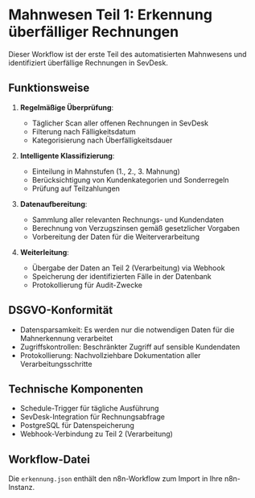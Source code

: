 # Mahnwesen Teil 1: Erkennung überfälliger Rechnungen

Dieser Workflow ist der erste Teil des automatisierten Mahnwesens und identifiziert überfällige Rechnungen in SevDesk.

## Funktionsweise

1. **Regelmäßige Überprüfung**:
   - Täglicher Scan aller offenen Rechnungen in SevDesk
   - Filterung nach Fälligkeitsdatum
   - Kategorisierung nach Überfälligkeitsdauer

2. **Intelligente Klassifizierung**:
   - Einteilung in Mahnstufen (1., 2., 3. Mahnung)
   - Berücksichtigung von Kundenkategorien und Sonderregeln
   - Prüfung auf Teilzahlungen

3. **Datenaufbereitung**:
   - Sammlung aller relevanten Rechnungs- und Kundendaten
   - Berechnung von Verzugszinsen gemäß gesetzlicher Vorgaben
   - Vorbereitung der Daten für die Weiterverarbeitung

4. **Weiterleitung**:
   - Übergabe der Daten an Teil 2 (Verarbeitung) via Webhook
   - Speicherung der identifizierten Fälle in der Datenbank
   - Protokollierung für Audit-Zwecke

## DSGVO-Konformität

- Datensparsamkeit: Es werden nur die notwendigen Daten für die Mahnerkennung verarbeitet
- Zugriffskontrollen: Beschränkter Zugriff auf sensible Kundendaten
- Protokollierung: Nachvollziehbare Dokumentation aller Verarbeitungsschritte

## Technische Komponenten

- Schedule-Trigger für tägliche Ausführung
- SevDesk-Integration für Rechnungsabfrage
- PostgreSQL für Datenspeicherung
- Webhook-Verbindung zu Teil 2 (Verarbeitung)

## Workflow-Datei

Die `erkennung.json` enthält den n8n-Workflow zum Import in Ihre n8n-Instanz.
